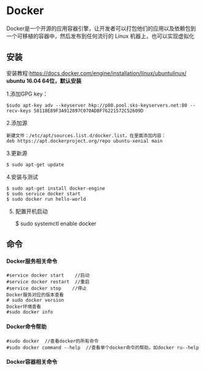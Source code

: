 # Docker
  Docker是一个开源的应用容器引擎，让开发者可以打包他们的应用以及依赖包到一个可移植的容器中，然后发布到任何流行的 Linux 机器上，也可以实现虚拟化
  
 

## 安装

安装教程:https://docs.docker.com/engine/installation/linux/ubuntulinux/
**ubuntu 16.04 64位，默认安装**

1.添加GPG key：

	$sudo apt-key adv --keyserver hkp://p80.pool.sks-keyservers.net:80 --recv-keys 58118E89F3A912897C070ADBF76221572C52609D

2.添加源

	新建文件：/etc/apt/sources.list.d/docker.list，在里面添加内容：  
	deb https://apt.dockerproject.org/repo ubuntu-xenial main

3.更新源

	$ sudo apt-get update

4.安装与测试

	$ sudo apt-get install docker-engine
	$ sudo service docker start 
	$ sudo docker run hello-world

5. 配置开机启动

	$ sudo systemctl enable docker

	
## 命令

#### Docker服务相关命令

	#service docker start    //启动
	#service docker restart  //重启
	#service docker stop    //停止
	Docker服务对应的版本查看
	# sudo docker version
	Docker环境查看
	#sudo docker info
	
#### Docker命令帮助

	#sudo docker  //查看docker的所有命令
	#sudo docker command --help  //查看单个docker命令的帮助，如docker ru--help
	
#### Docker容器相关命令


